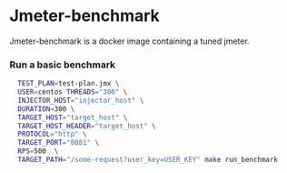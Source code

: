 # Jmeter-benchmark

Jmeter-benchmark is a docker image containing a tuned jmeter.

### Run a basic benchmark

```bash
  TEST_PLAN=test-plan.jmx \
  USER=centos THREADS="300" \
  INJECTOR_HOST="injector_host" \
  DURATION=300 \
  TARGET_HOST="target_host" \
  TARGET_HOST_HEADER="target_host" \
  PROTOCOL="http" \
  TARGET_PORT="8081" \
  RPS=500  \
  TARGET_PATH="/some-request?user_key=USER_KEY" make run_benchmark
```
